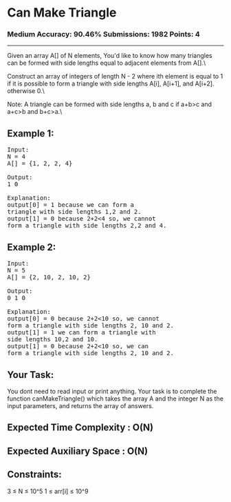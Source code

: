 # Can Make Triangle

### Medium Accuracy: 90.46% Submissions: 1982 Points: 4

---

Given an array A[] of N elements, You'd like to know how many triangles can be formed with side lengths equal to adjacent elements from A[].\

Construct an array of integers of length N - 2 where ith element is equal to 1 if it is possible to form a triangle with side lengths A[i], A[i+1], and A[i+2]. otherwise 0.\

Note: A triangle can be formed with side lengths a, b and c if a+b>c and a+c>b and b+c>a.\

## Example 1:

<pre>
Input:
N = 4
A[] = {1, 2, 2, 4}

Output:
1 0

Explanation:
output[0] = 1 because we can form a 
triangle with side lengths 1,2 and 2.
output[1] = 0 because 2+2<4 so, we cannot 
form a triangle with side lengths 2,2 and 4.
</pre>

## Example 2:

<pre>
Input: 
N = 5
A[] = {2, 10, 2, 10, 2}

Output:
0 1 0

Explanation:
output[0] = 0 because 2+2<10 so, we cannot
form a triangle with side lengths 2, 10 and 2. 
output[1] = 1 we can form a triangle with 
side lengths 10,2 and 10. 
output[1] = 0 because 2+2<10 so, we can
form a triangle with side lengths 2, 10 and 2. 
</pre>

## Your Task:

You dont need to read input or print anything. Your task is to complete the function canMakeTriangle() which takes the array A and the integer N as the input parameters, and returns the array of answers.

## Expected Time Complexity : O(N)

## Expected Auxiliary Space : O(N)

## Constraints:

3 ≤ N ≤ 10^5
1 ≤ arr[i] ≤ 10^9
